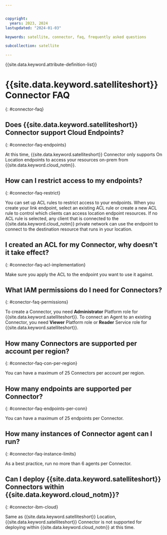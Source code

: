 ```yaml
---


copyright:
  years: 2023, 2024
lastupdated: "2024-01-03"

keywords: satellite, connector, faq, frequently asked questions

subcollection: satellite

---
```


{{site.data.keyword.attribute-definition-list}}


# {{site.data.keyword.satelliteshort}} Connector FAQ
{: #connector-faq}

## Does {{site.data.keyword.satelliteshort}} Connector support Cloud Endpoints?
{: #connector-faq-endpoints}

At this time, {{site.data.keyword.satelliteshort}} Connector only supports On Location endpoints to access your resources on-prem from {{site.data.keyword.cloud_notm}}.
  
## How can I restrict access to my endpoints?
{: #connector-faq-restrict}

You can set up ACL rules to restrict access to your endpoints. When you create your link endpoint, select an existing ACL rule or create a new ACL rule to control which clients can access location endpoint resources. If no ACL rule is selected, any client that is connected to the {{site.data.keyword.cloud_notm}} private network can use the endpoint to connect to the destination resource that runs in your location.
  
## I created an ACL for my Connector, why doesn't it take effect?
{: #connector-faq-acl-implementation}

Make sure you apply the ACL to the endpoint you want to use it against. 
  
## What IAM permissions do I need for Connectors?
{: #conector-faq-permissions}

To create a Connector, you need **Administrator** Platform role for {{site.data.keyword.satelliteshort}}. To connect an Agent to an existing Connector, you need **Viewer** Platform role or **Reader** Service role for {{site.data.keyword.satelliteshort}}.

## How many Connectors are supported per account per region?
{: #connector-faq-con-per-region}

You can have a maximum of 25 Connectors per account per region.

## How many endpoints are supported per Connector?
{: #connector-faq-endpoints-per-conn}

You can have a maximum of 25 endpoints per Connector.

## How many instances of Connector agent can I run?
{: #connector-faq-instance-limits}

As a best practice, run no more than 6 agents per Connector.

## Can I deploy {{site.data.keyword.satelliteshort}} Connectors within {{site.data.keyword.cloud_notm}}?
{: #connector-ibm-cloud}

Same as {{site.data.keyword.satelliteshort}} Location, {{site.data.keyword.satelliteshort}} Connector is not supported for deploying within {{site.data.keyword.cloud_notm}} at this time.
